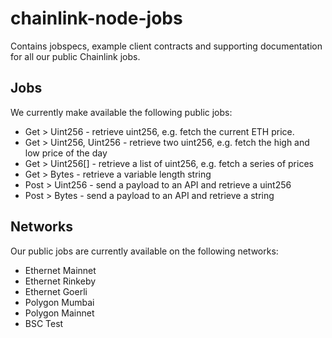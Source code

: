 # chainlink-node-jobs

Contains jobspecs, example client contracts and supporting documentation for all our public Chainlink jobs.

## Jobs
We currently make available the following public jobs:

* Get > Uint256 - retrieve uint256, e.g. fetch the current ETH price.
* Get > Uint256, Uint256 - retrieve two uint256, e.g. fetch the high and low price of the day
* Get > Uint256[] - retrieve a list of uint256, e.g. fetch a series of prices
* Get > Bytes - retrieve a variable length string
* Post > Uint256 - send a payload to an API and retrieve a uint256
* Post > Bytes - send a payload to an API and retrieve a string

## Networks
Our public jobs are currently available on the following networks:

* Ethernet Mainnet
* Ethernet Rinkeby
* Ethernet Goerli
* Polygon Mumbai
* Polygon Mainnet
* BSC Test
